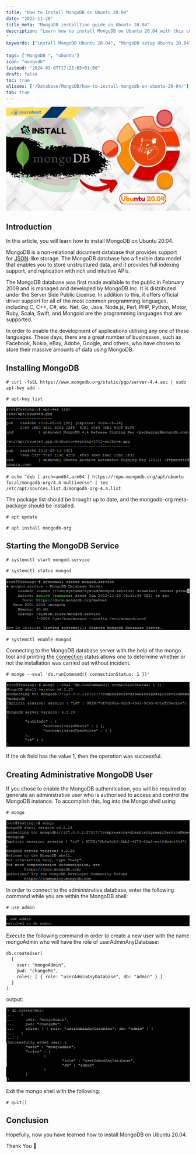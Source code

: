 ```yaml
---
title: "How to Install MongoDB on Ubuntu 20.04"
date: "2022-11-20"
title_meta: "MongoDB installtion guide on Ubuntu 20.04"
description: "Learn how to install MongoDB on Ubuntu 20.04 with this comprehensive guide. Follow these step-by-step instructions to set up MongoDB, a popular NoSQL database, on your Ubuntu 20.04 system for efficient data storage and management.
"
keywords: ["install MongoDB Ubuntu 20.04", "MongoDB setup Ubuntu 20.04", "Ubuntu 20.04 MongoDB installation guide", "NoSQL database Ubuntu", "Ubuntu MongoDB tutorial", "MongoDB installation steps Ubuntu 20.04", "database management Ubuntu", "MongoDB Ubuntu 20.04 instructions"]

tags: ["MongoDB ", "ubuntu"]
icon: "mongodb"
lastmod: "2024-03-07T17:25:05+01:00"
draft: false
toc: true
aliases: ['/Database/MongoDB/how-to-install-mongodb-on-ubuntu-20-04/']
tab: true
---
```


![How to Install MongoDB on Ubuntu 20.04](images/How-to-Install-MongoDB-on-Ubuntu-20.04-1-1024x576.png)

## Introduction

In this article, you will learn how to install MongoDB on Ubuntu 20.04.

MongoDB is a non-relational document database that provides support for [JSON](https://aws.amazon.com/documentdb/what-is-json/)\-like storage. The MongoDB database has a flexible data model that enables you to store unstructured data, and it provides full indexing support, and replication with rich and intuitive APIs.

The MongoDB database was first made available to the public in February 2009 and is managed and developed by MongoDB.Inc. It is distributed under the Server Side Public License. In addition to this, it offers official driver support for all of the most common programming languages, including C, C++, C#, etc. Net, Go, Java, Node.js, Perl, PHP, Python, Motor, Ruby, Scala, Swift, and Mongoid are the programming languages that are supported.

In order to enable the development of applications utilising any one of these languages. These days, there are a great number of businesses, such as Facebook, Nokia, eBay, Adobe, Google, and others, who have chosen to store their massive amounts of data using MongoDB.

## Installing MongoDB

```
# curl -fsSL https://www.mongodb.org/static/pgp/server-4.4.asc | sudo apt-key add -
```

```
# apt-key list
```

![command output](images/image-514.png)

```
# echo "deb [ arch=amd64,arm64 ] https://repo.mongodb.org/apt/ubuntu focal/mongodb-org/4.4 multiverse" | tee /etc/apt/sources.list.d/mongodb-org-4.4.list
```

The package list should be brought up to date, and the mongodb-org meta-package should be installed.

```
# apt update
```

```
# apt install mongodb-org
```

## Starting the MongoDB Service

```
# systemctl start mongod.service
```

```
# systemctl status mongod
```

![command output](images/image-515.png)

```
# systemctl enable mongod
```

Connecting to the MongoDB database server with the help of the mongo tool and printing the [connection](https://utho.com/docs/tutorial/how-to-test-internet-connection-speed-in-ubuntu-20-04/) status allows one to determine whether or not the installation was carried out without incident.

```
# mongo --eval 'db.runCommand({ connectionStatus: 1 })'
```

![command output](images/image-509.png)

If the ok field has the value 1, then the operation was successful.

## Creating Administrative MongoDB User

If you chose to enable the MongoDB authentication, you will be required to generate an administrative user who is authorised to access and control the MongoDB instance. To accomplish this, log into the Mongo shell using:

```
# mongo
```

![How to Install MongoDB on Ubuntu 20.04](images/image-510.png)

In order to connect to the administrative database, enter the following command while you are within the MongoDB shell:

```
# use admin
```

![command output](images/image-511.png)

Execute the following command in order to create a new user with the name mongoAdmin who will have the role of userAdminAnyDatabase:

```
db.createUser(
  {
    user: "mongoAdmin", 
    pwd: "changeMe", 
    roles: [ { role: "userAdminAnyDatabase", db: "admin" } ]
  }
)
```

output:

![command output](images/image-513.png)

Exit the mongo shell with the following:

```
# quit()
```

## Conclusion

Hopefully, now you have learned how to install MongoDB on Ubuntu 20.04.

Thank You 🙂
